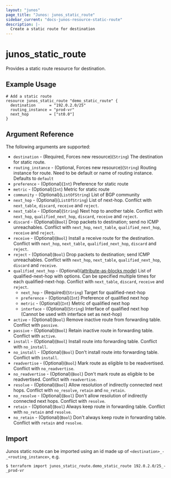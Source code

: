 ```yaml
---
layout: "junos"
page_title: "Junos: junos_static_route"
sidebar_current: "docs-junos-resource-static-route"
description: |-
  Create a static route for destination
---
```


# junos_static_route

Provides a static route resource for destination.

## Example Usage

```hcl
# Add a static route
resource junos_static_route "demo_static_route" {
  destination      = "192.0.2.0/25"
  routing_instance = "prod-vr"
  next_hop         = ["st0.0"]
}
```

## Argument Reference

The following arguments are supported:

* `destination` - (Required, Forces new resource)(`String`) The destination for static route.
* `routing_instance` - (Optional, Forces new resource)(`String`) Routing instance for route. Need to be default or name of routing instance. Defaults to `default`
* `preference` - (Optional)(`Int`) Preference for static route
* `metric` - (Optional)(`Int`) Metric for static route
* `community` - (Optional)(`ListOfString`) List of BGP community
* `next_hop` - (Optional)(`ListOfString`) List of next-hop. Conflict with `next_table`, `discard`, `receive` and `reject`.
* `next_table` - (Optional)(`String`) Next hop to another table. Conflict with `next_hop`, `qualified_next_hop`, `discard`, `receive` and `reject`.
* `discard` - (Optional)(`Bool`) Drop packets to destination; send no ICMP unreachables. Conflict with `next_hop`, `next_table`, `qualified_next_hop`, `receive` and `reject`.
* `receive` - (Optional)(`Bool`) Install a receive route for the destination. Conflict with `next_hop`, `next_table`, `qualified_next_hop`, `discard` and `reject`.
* `reject` - (Optional)(`Bool`) Drop packets to destination; send ICMP unreachables. Conflict with `next_hop`, `next_table`, `qualified_next_hop`, `discard` and `receive`.
* `qualified_next_hop` - (Optional)([attribute-as-blocks mode](https://www.terraform.io/docs/configuration/attr-as-blocks.html)) List of qualified-next-hop with options. Can be specified multiple times for each qualified-next-hop. Conflict with `next_table`, `discard`, `receive` and `reject`.
  * `next_hop` - (Required)(`String`) Target for qualified-next-hop
  * `preference` - (Optional)(`Int`) Preference of qualified next hop
  * `metric` - (Optional)(`Int`) Metric of qualified next hop
  * `interface` - (Optional)(`String`) Interface of qualified next hop (Cannot be used with interface set as next-hop)
* `active` - (Optional)(`Bool`) Remove inactive route from forwarding table. Conflict with `passive`.
* `passive` - (Optional)(`Bool`) Retain inactive route in forwarding table. Conflict with `active`.
* `install` - (Optional)(`Bool`) Install route into forwarding table. Conflict with `no_install`.
* `no_install` - (Optional)(`Bool`) Don't install route into forwarding table. Conflict with `install`.
* `readvertise` - (Optional)(`Bool`) Mark route as eligible to be readvertised. Conflict with `no_readvertise`.
* `no_readvertise` - (Optional)(`Bool`) Don't mark route as eligible to be readvertised. Conflict with `readvertise`.
* `resolve` - (Optional)(`Bool`) Allow resolution of indirectly connected next hops. Conflict with `no_resolve`, `retain` and `no_retain`.
* `no_resolve` - (Optional)(`Bool`) Don't allow resolution of indirectly connected next hops. Conflict with `resolve`.
* `retain` - (Optional)(`Bool`) Always keep route in forwarding table. Conflict with `no_retain` and `resolve`.
* `no_retain` - (Optional)(`Bool`) Don't always keep route in forwarding table. Conflict with `retain` and `resolve`.

## Import

Junos static route can be imported using an id made up of `<destination>_-_<routing_instance>`, e.g.

```
$ terraform import junos_static_route.demo_static_route 192.0.2.0/25_-_prod-vr
```
